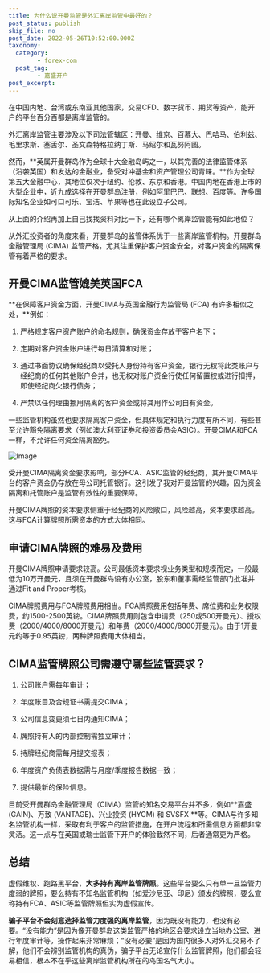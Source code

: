 ```yaml
---
title: 为什么说开曼监管是外汇离岸监管中最好的？
post_status: publish
skip_file: no
post_date: 2022-05-26T10:52:00.000Z
taxonomy:
  category:
        - forex-com
  post_tag:
        - 嘉盛开户
post_excerpt: 
---
```

在中国内地、台湾或东南亚其他国家，交易CFD、数字货币、期货等资产，能开户的平台百分百都是离岸监管的。

外汇离岸监管主要涉及以下司法管辖区：开曼、维京、百慕大、巴哈马、伯利兹、毛里求斯、塞舌尔、圣文森特格拉纳丁斯、马绍尔和瓦努阿图。

然而，**英属开曼群岛作为全球十大金融岛屿之一，以其完善的法律监管体系（沿袭英国）和发达的金融业，备受对冲基金和资产管理公司青睐。**作为全球第五大金融中心，其地位仅次于纽约、伦敦、东京和香港。中国内地在香港上市的大型企业中，近九成选择在开曼群岛注册，例如阿里巴巴、联想、百度等。许多国际知名企业如可口可乐、宝洁、苹果等也在此设立子公司。

从上面的介绍再加上自己找找资料对比一下，还有哪个离岸监管能有如此地位？

从外汇投资者的角度来看，开曼群岛的监管体系优于一些离岸监管机构。开曼群岛金融管理局 (CIMA) 监管严格，尤其注重保护客户资金安全，对客户资金的隔离保管有着严格的要求。

## 开曼CIMA监管媲美英国FCA

**在保障客户资金方面，开曼CIMA与英国金融行为监管局 (FCA) 有许多相似之处，**例如：

1. 严格规定客户资产账户的命名规则，确保资金存放于客户名下；

1. 定期对客户资金账户进行每日清算和对账；

1. 通过书面协议确保经纪商以受托人身份持有客户资金，银行无权将此类账户与经纪商的任何其他账户合并，也无权对账户资金行使任何留置权或进行扣押，即使经纪商欠银行债务；

1. 严禁以任何理由挪用隔离的客户资金或将其用作公司自有资金。

一些监管机构虽然也要求隔离客户资金，但具体规定和执行力度有所不同，有些甚至允许豁免隔离要求（例如澳大利亚证券和投资委员会ASIC）。开曼CIMA和FCA一样，不允许任何资金隔离豁免。

![Image](https://prod-files-secure.s3.us-west-2.amazonaws.com/39ed1227-6d7d-4570-be36-9ccd4a2c4241/bd849744-3fcb-4a37-8312-357962c8f065/image.png?X-Amz-Algorithm=AWS4-HMAC-SHA256&X-Amz-Content-Sha256=UNSIGNED-PAYLOAD&X-Amz-Credential=ASIAZI2LB466WXLTYVWJ%2F20250517%2Fus-west-2%2Fs3%2Faws4_request&X-Amz-Date=20250517T221352Z&X-Amz-Expires=3600&X-Amz-Security-Token=IQoJb3JpZ2luX2VjEK7%2F%2F%2F%2F%2F%2F%2F%2F%2F%2FwEaCXVzLXdlc3QtMiJHMEUCIB0U2StzDhLigUH%2FyPFnVgmkcFeZfZvfnThPPXnGKsk3AiEA6%2BLJ%2F3kZiqNSR3oP38%2BZDCloihevkxIRpJG7rNOnCtIq%2FwMIZxAAGgw2Mzc0MjMxODM4MDUiDCQNW0pVysfz4J0l%2BircA6sQ6a%2Bim9MMnjlYvA1w%2BNLwUfi6JDVwGgfPABFaPsKjVC%2FEfJkjge8IdMNULpncYdeypsQFihp%2F01RhsleMQd0OZPQAz8Mj9d4bXbq3ni%2B3Me%2FcrXz%2Ba4iN2ynkqHsfrzGA%2BfetsKpLVQ3cOSbo2krQyA7iYwRvJgcl5GAwsZksuY35PEOnKP1tFFgMu69Z6AxCA6LUot8smCAx2X6Exkm9plMEMpE0ioDnVHpBUYABhQcWC3f1O3Czfa0nmXlSQ14peXlDkso9N4RQErF9u2ZtCPYpmlfbfF1Rdj8JMB0BqkQ8NQIdYHaiyGzYbsnWt9dwUmqtu%2F77vIPno28pcIS3cBEHn32n06etDVhI41gSoJK%2FZ34nryfJo2%2FjvtXuV7Da7Y44ki4rtQUQlO6AX9KWyfnQJoTxd8%2BrSY4AAG%2B%2BQn%2FmdCkzbA53KcB0Sv3IPqBQwQAzMY4QW8XUEzdJxPS9e9RhlR2sJ19Yq2%2BT2Y4J0HygidZfLhVXRlqakr8fwUcPJgK%2FYggA6HVHbIyYoEkp8gkREu0xiWfPHH6B2igAVr%2BoQj9f3nGd2nIePI1s31oYMOpz8lPnTuv5hSrQZFzxoOYL1LDexb4Dk2weY4sEn4MO6SKVnERhmkkMMPeOpMEGOqUBdDfeR%2FxcT6no%2FxjNEomxm3QqikKzzBpNLjw%2BqSRET0fBpIDzIW13SNoOaADqwf54yJi49hfILnnqGvMhi1PinCQ81PKMbORWWgJJQdajXMk%2FBRLWDxgYvtsHUQMK0NAdL1XWdbWCI0rkRODNERAsAE3UEsjJMoJlsKQfyp2geAcZC1t0pCHD7ZTkMg2jWAoJeOV0xs2P%2FzoYcxS4j%2BQKsBMmMbc%2B&X-Amz-Signature=6bb7edd8ee8c46450c7e546d65803b8493017dc1488ef4f62b621121a55c3b08&X-Amz-SignedHeaders=host&x-id=GetObject)

受开曼CIMA隔离资金要求影响，部分FCA、ASIC监管的经纪商，其开曼CIMA平台的客户资金仍存放在母公司托管银行。这引发了我对开曼监管的兴趣，因为资金隔离和托管账户是监管有效性的重要保障。

开曼CIMA牌照的资本要求侧重于经纪商的风险敞口，风险越高，资本要求越高。这与FCA计算牌照所需资本的方式大体相同。

## **申请CIMA牌照的难易及费用**

开曼CIMA牌照申请要求较高。公司最低资本要求视业务类型和规模而定，一般最低为10万开曼元，且须在开曼群岛设有办公室，股东和董事需经监管部门批准并通过Fit and Proper考核。

CIMA牌照费用与FCA牌照费用相当。FCA牌照费用包括年费、席位费和业务权限费，约1500-2500英镑。CIMA牌照费用则包含申请费（250或500开曼元）、授权费（2000/4000/8000开曼元）和年费（2000/4000/8000开曼元）。由于1开曼元约等于0.95英镑，两种牌照费用大体相当。

## CIMA监管牌照公司需遵守哪些监管要求？

1. 公司账户需每年审计；

1. 年度账目及合规证书需提交CIMA；

1. 公司信息变更须七日内通知CIMA；

1. 牌照持有人的内部控制需独立审计；

1. 持牌经纪商需每月提交报表；

1. 年度资产负债表数据需与月度/季度报告数据一致；

1. 提供最新的保险信息。

目前受开曼群岛金融管理局（CIMA）监管的知名交易平台并不多，例如**嘉盛 (GAIN)、万致 (VANTAGE)、兴业投资 (HYCM) 和 SVSFX **等。CIMA与许多知名监管机构一样，采取有利于客户的监管措施，在开户流程和所需信息方面都非常灵活。这一点与在英国或瑞士监管下开户的体验截然不同，后者通常更为严格。

## 总结

虚假维权、跑路黑平台，**大多持有离岸监管牌照**。这些平台要么只有单一且监管力度弱的牌照，要么持有不知名监管机构（如爱沙尼亚、印尼）颁发的牌照，要么宣称持有FCA、ASIC等监管牌照但实为虚假宣传。

**骗子平台不会刻意选择监管力度强的离岸监管**，因为既没有能力，也没有必要。“没有能力”是因为像开曼群岛这类监管严格的地区会要求设立当地办公室、进行年度审计等，操作起来非常麻烦；“没有必要”是因为国内很多人对外汇交易不了解，他们不会辨别监管机构的真伪，骗子平台无论宣传什么监管牌照，他们都会轻易相信，根本不在乎这些离岸监管机构所在的岛国名气大小。